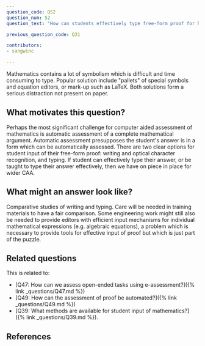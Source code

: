 ```yaml
---
question_code: Q52
question_num: 52
question_text: "How can students effectively type free-form proof for human marking online?" 

previous_question_code: Q31

contributors: 
- sangwinc

---
```



Mathematics contains a lot of symbolism which is difficult and time consuming to type.
Popular solution include "pallets" of special symbols and equation editors, or mark-up such as LaTeX.
Both solutions form a serious distraction not present on paper.



## What motivates this question?

Perhaps the most significant challenge for computer aided assessment of mathematics is automatic assessment of a complete mathematical argument.  Automatic assessment presupposes the student's answer is in a form which can be automatically assessed.  There are two clear options for student input of their free-form proof: writing and optical character recognition, and typing.  If student can effectively type their answer, or be taught to type their answer effectively, then we have on piece in place for wider CAA.

## What might an answer look like?

Comparative studies of writing and typing.  Care will be needed in training materials to have a fair comparison.  Some engineering work might still also be needed to provide editors with efficient input mechanisms for individual mathematical expressions (e.g. algebraic equations), a problem which is necessary to provide tools for effective input of proof but which is just part of the puzzle.

## Related questions

This is related to:

* [Q47: How can we assess open-ended  tasks using e-assessment?]({% link _questions/Q47.md %})
* [Q49: How can the assessment of proof be automated?]({% link _questions/Q49.md %})
* [Q39: What methods are available for student input of mathematics?]({% link _questions/Q39.md %}).

## References

<div class="reference_list" markdown="1">



</div>
